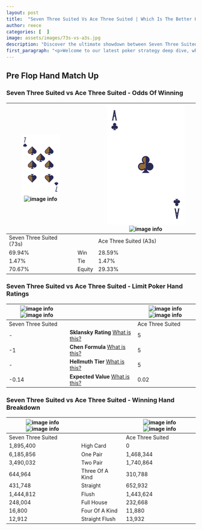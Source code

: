 ```yaml
---
layout: post
title:  "Seven Three Suited Vs Ace Three Suited | Which Is The Better Hand In Poker? A Complete Guide"
author: reece
categories: [  ]
image: assets/images/73s-vs-a3s.jpg
description: "Discover the ultimate showdown between Seven Three Suited and Ace Three Suited in poker! Uncover the odds, strategies, and scenarios where one hand triumphs over the other. Get ready to up your poker game with this thrilling analysis."
first_paragraph: "<p>Welcome to our latest poker strategy deep dive, where we're pitting two distinct hands against each other in a high-stakes showdown: Seven Three Suited vs Ace Three Suited.</p><p>In the dynamic world of poker, every decision counts, and knowing which hand holds the upper hand is key to your success at the table.</p><p>In this article, we'll dissect these two hands, explore the scenarios where one dominates the other, and equip you with the knowledge to make strategic choices that can tip the odds in your favor.</p><p>Get ready to unravel the intriguing dynamics of these poker hands and elevate your game to new heights.</p>"
---
```




[comment]: # (sp0)

## Pre Flop Hand Match Up

<div class="table hand-ratings" markdown="1"> 



### Seven Three Suited vs Ace Three Suited - Odds Of Winning


    
| ![image info](assets/images/hand1/7.png) ![image info](assets/images/hand1/3s.png) |  | ![image info](assets/images/hand2/a.png) ![image info](assets/images/hand2/3s.png) |
| -------- | -------- | -------- |
| Seven Three Suited (73s) |  | Ace Three Suited (A3s) |
| 69.94% | Win | 28.59% |
| 1.47% | Tie | 1.47% |
| 70.67% | Equity | 29.33% |




[comment]: # (sp1)



### Seven Three Suited vs Ace Three Suited - Limit Poker Hand Ratings


    
| ![image info](https://www.riverpairs.com/assets/images/hand1/7.png) ![image info](https://www.riverpairs.com/assets/images/hand1/3s.png) |  | ![image info](https://www.riverpairs.com/assets/images/hand2/a.png) ![image info](https://www.riverpairs.com/assets/images/hand2/3s.png) |
| -------- | -------- | -------- |
| Seven Three Suited |  | Ace Three Suited |
| - | **Sklansky Rating** [What is this?](/sklansky-rating-explained) | 5 |
| -1 | **Chen Formula** [What is this?](/chen-formula-explained) | 5 |
| - | **Hellmuth Tier** [What is this?](/Hellmuth-tier-explained) | 5 |
| -0.14 | **Expected Value** [What is this?](/expected-value-explained) | 0.02 |




[comment]: # (sp2)



### Seven Three Suited vs Ace Three Suited - Winning Hand Breakdown


    
| ![image info](https://www.riverpairs.com/assets/images/hand1/7.png) ![image info](https://www.riverpairs.com/assets/images/hand1/3s.png) |  | ![image info](https://www.riverpairs.com/assets/images/hand2/a.png) ![image info](https://www.riverpairs.com/assets/images/hand2/3s.png) |
| -------- | -------- | -------- |
| Seven Three Suited |  | Ace Three Suited |
| 1,895,400 | High Card | 0 |
| 6,185,856 | One Pair | 1,468,344 |
| 3,490,032 | Two Pair | 1,740,864 |
| 644,964 | Three Of A Kind | 310,788 |
| 431,748 | Straight | 652,932 |
| 1,444,812 | Flush | 1,443,624 |
| 248,004 | Full House | 232,668 |
| 16,800 | Four Of A Kind | 11,880 |
| 12,912 | Straight Flush | 13,932 |




[comment]: # (sp3)



</div>

[comment]: # (sp4)



[comment]: # (sp5)

